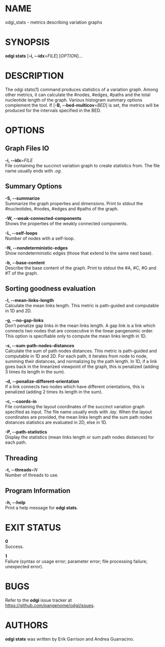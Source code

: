# NAME

odgi\_stats - metrics describing variation graphs

# SYNOPSIS

**odgi stats** \[**-i, --idx**=*FILE*\] \[*OPTION*\]…

# DESCRIPTION

The odgi stats(1) command produces statistics of a variation graph. Among other metrics, it can calculate the \#nodes, \#edges, \#paths and the total nucleotide length of the graph. Various histogram summary options complement the tool. If \[**-B, --bed-multicov**=*BED*\] is set, the metrics will be produced for the intervals specified in the BED.

# OPTIONS

## Graph Files IO

**-i, --idx**=*FILE*  
File containing the succinct variation graph to create statistics from. The file name usually ends with *.og*.

## Summary Options

**-S, --summarize**  
Summarize the graph properties and dimensions. Print to stdout the \#nucleotides, \#nodes, \#edges and \#paths of the graph.

**-W, --weak-connected-components**  
Shows the properties of the weakly connected components.

**-L, --self-loops**  
Number of nodes with a self-loop.

**-N, --nondeterministic-edges**  
Show nondeterministic edges (those that extend to the same next base).

**-b, --base-content**  
Describe the base content of the graph. Print to stdout the \#A, \#C, \#G and \#T of the graph.

## Sorting goodness evaluation

**-l, --mean-links-length**  
Calculate the mean links length. This metric is path-guided and computable in 1D and 2D.

**-g, --no-gap-links**  
Don’t penalize gap links in the mean links length. A gap link is a link which connects two nodes that are consecutive in the linear pangenomic order. This option is specifiable only to compute the mean links length in 1D.

**-s, --sum-path-nodes-distances**  
Calculate the sum of path nodes distances. This metric is path-guided and computable in 1D and 2D. For each path, it iterates from node to node, summing their distances, and normalizing by the path length. In 1D, if a link goes back in the linearized viewpoint of the graph, this is penalized (adding 3 times its length in the sum).

**-d, --penalize-different-orientation**  
If a link connects two nodes which have different orientations, this is penalized (adding 2 times its length in the sum).

**-c, --coords-in**  
File containing the layout coordinates of the succinct variation graph specified as input. The file name usually ends with *.lay*. When the layout coordinates are provided, the mean links length and the sum path nodes distances statistics are evaluated in 2D, else in 1D.

**-P, --path-statistics**  
Display the statistics (mean links length or sum path nodes distances) for each path.

## Threading

**-t, --threads**=*N*  
Number of threads to use.

## Program Information

**-h, --help**  
Print a help message for **odgi stats**.

# EXIT STATUS

**0**  
Success.

**1**  
Failure (syntax or usage error; parameter error; file processing failure; unexpected error).

# BUGS

Refer to the **odgi** issue tracker at <https://github.com/pangenome/odgi/issues>.

# AUTHORS

**odgi stats** was written by Erik Garrison and Andrea Guarracino.
